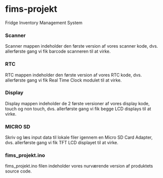 # fims-projekt
Fridge Inventory Management System

### Scanner
Scanner mappen indeholder den første version af vores scanner kode, dvs. allerførste gang vi fik barcode scanneren til at virke.

### RTC
RTC mappen indeholder den første version af vores RTC kode, dvs. allerførste gang vi fik Real Time Clock modulet til at virke.

### Display
Display mappen indeholder de 2 første versioner af vores display kode, touch og non touch, dvs. allerførste gang vi fik begge LCD displays til at virke.


### MICRO SD
Skriv og læs input data til lokale filer igennem en Micro SD Card Adapter, dvs. allerførste gang vi fik TFT LCD displayet til at virke.

### fims_projekt.ino
fims_projekt.ino filen indeholder vores nurværende version af produktets source code.

